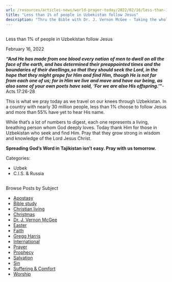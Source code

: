 ```yaml
---
url: /resources/articles-news/world-prayer-today/2022/02/16/less-than-1-of-people-in-uzbekistan-follow-jesus
title: "Less than 1% of people in Uzbekistan follow Jesus"
description: "Thru the Bible with Dr. J. Vernon McGee - Taking the whole Word to the whole world"
---
```







## 
 Less than 1% of people in Uzbekistan follow Jesus


February 16, 2022
![]()




***“And He has made from one blood every nation of men to dwell on all the face of the earth, and has determined their preappointed times and the boundaries of their dwellings,so that they should seek the Lord, in the hope that they might grope for Him and find Him, though He is not far from each one of us; for in Him we live and move and have our being, as also some of your own poets have said, ‘For we are also His offspring.’*****”**-Acts 17:26-28 

 This is what we pray today as we travel on our knees through Uzbekistan. In a country with nearly 30 million people, less than 1% choose to follow Jesus and more than 55% have yet to hear His name. 

 While that’s a lot of numbers to digest, each one represents a living, breathing person whom God deeply loves. Today thank Him for those in Uzbekistan who seek and find Him. Pray that they grow strong in wisdom and knowledge of the Lord Jesus Christ. 

 **Spreading God’s Word in Tajikistan isn’t easy. Pray with us tomorrow.** 



Categories: 


* Uzbek
* C.I.S. & Russia









## 
 Browse Posts by Subject


* [Apostasy](/resources/articles-news/-in-tags/tags/Apostasy)
* [Bible study](/resources/articles-news/-in-tags/tags/Bible-study)
* [Christian living](/resources/articles-news/-in-tags/tags/Christian-living)
* [Christmas](/resources/articles-news/-in-tags/tags/Christmas)
* [Dr. J. Vernon McGee](/resources/articles-news/-in-tags/tags/Dr-J-Vernon-McGee)
* [Easter](/resources/articles-news/-in-tags/tags/easter)
* [Faith](/resources/articles-news/-in-tags/tags/Faith)
* [Gregg Harris](/resources/articles-news/-in-tags/tags/Gregg-Harris)
* [International](/resources/articles-news/-in-tags/tags/International)
* [Prayer](/resources/articles-news/-in-tags/tags/prayer)
* [Prophecy](/resources/articles-news/-in-tags/tags/Prophecy)
* [Salvation](/resources/articles-news/-in-tags/tags/Salvation)
* [Sin](/resources/articles-news/-in-tags/tags/sin)
* [Suffering & Comfort](/resources/articles-news/-in-tags/tags/Suffering-Comfort)
* [Worship](/resources/articles-news/-in-tags/tags/worship)






